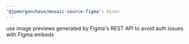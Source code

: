 ```yaml
---
'@jpmorganchase/mosaic-source-figma': minor
---
```


use image previews generated by Figma's REST API to avoid auth issues with Figma embeds
